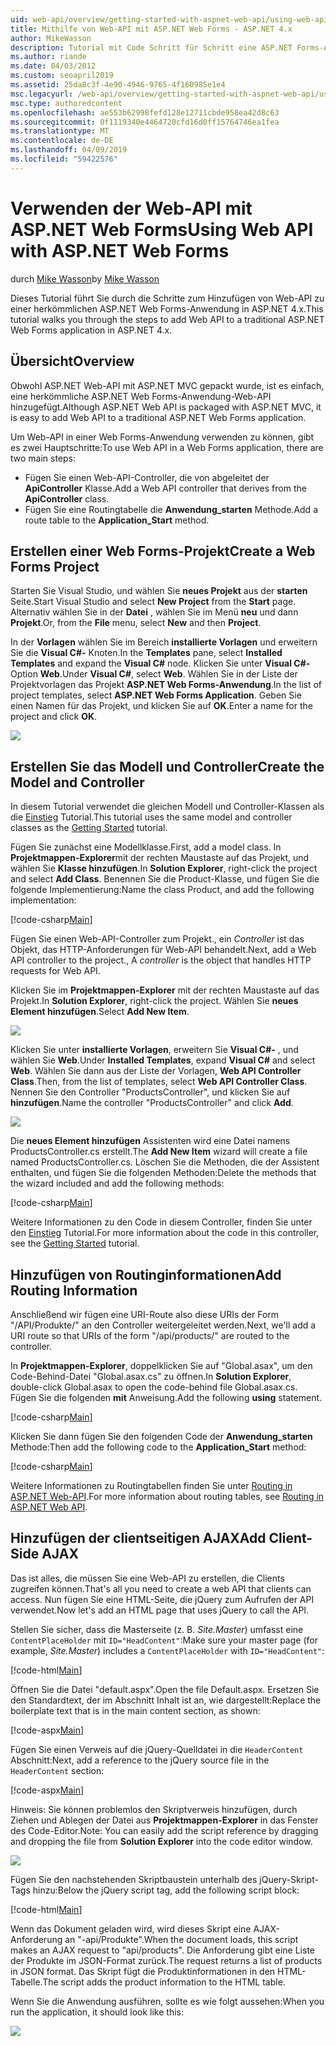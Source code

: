 ```yaml
---
uid: web-api/overview/getting-started-with-aspnet-web-api/using-web-api-with-aspnet-web-forms
title: Mithilfe von Web-API mit ASP.NET Web Forms - ASP.NET 4.x
author: MikeWasson
description: Tutorial mit Code Schritt für Schritt eine ASP.NET Forms-Anwendung für ASP.NET Web-API hinzugefügt 4.x
ms.author: riande
ms.date: 04/03/2012
ms.custom: seoapril2019
ms.assetid: 25da8c3f-4e90-4946-9765-4f160985e1e4
msc.legacyurl: /web-api/overview/getting-started-with-aspnet-web-api/using-web-api-with-aspnet-web-forms
msc.type: authoredcontent
ms.openlocfilehash: ae553b62998fefd128e12711cbde958ea42d8c63
ms.sourcegitcommit: 0f1119340e4464720cfd16d0ff15764746ea1fea
ms.translationtype: MT
ms.contentlocale: de-DE
ms.lasthandoff: 04/09/2019
ms.locfileid: "59422576"
---
```

# <a name="using-web-api-with-aspnet-web-forms"></a><span data-ttu-id="b667c-103">Verwenden der Web-API mit ASP.NET Web Forms</span><span class="sxs-lookup"><span data-stu-id="b667c-103">Using Web API with ASP.NET Web Forms</span></span>

<span data-ttu-id="b667c-104">durch [Mike Wasson](https://github.com/MikeWasson)</span><span class="sxs-lookup"><span data-stu-id="b667c-104">by [Mike Wasson](https://github.com/MikeWasson)</span></span>

<span data-ttu-id="b667c-105">Dieses Tutorial führt Sie durch die Schritte zum Hinzufügen von Web-API zu einer herkömmlichen ASP.NET Web Forms-Anwendung in ASP.NET 4.x.</span><span class="sxs-lookup"><span data-stu-id="b667c-105">This tutorial walks you through the steps to add Web API to a traditional ASP.NET Web Forms application in ASP.NET 4.x.</span></span> 

## <a name="overview"></a><span data-ttu-id="b667c-106">Übersicht</span><span class="sxs-lookup"><span data-stu-id="b667c-106">Overview</span></span>

<span data-ttu-id="b667c-107">Obwohl ASP.NET Web-API mit ASP.NET MVC gepackt wurde, ist es einfach, eine herkömmliche ASP.NET Web Forms-Anwendung-Web-API hinzugefügt.</span><span class="sxs-lookup"><span data-stu-id="b667c-107">Although ASP.NET Web API is packaged with ASP.NET MVC, it is easy to add Web API to a traditional ASP.NET Web Forms application.</span></span>

<span data-ttu-id="b667c-108">Um Web-API in einer Web Forms-Anwendung verwenden zu können, gibt es zwei Hauptschritte:</span><span class="sxs-lookup"><span data-stu-id="b667c-108">To use Web API in a Web Forms application, there are two main steps:</span></span>

- <span data-ttu-id="b667c-109">Fügen Sie einen Web-API-Controller, die von abgeleitet der **ApiController** Klasse.</span><span class="sxs-lookup"><span data-stu-id="b667c-109">Add a Web API controller that derives from the **ApiController** class.</span></span>
- <span data-ttu-id="b667c-110">Fügen Sie eine Routingtabelle die **Anwendung\_starten** Methode.</span><span class="sxs-lookup"><span data-stu-id="b667c-110">Add a route table to the **Application\_Start** method.</span></span>

## <a name="create-a-web-forms-project"></a><span data-ttu-id="b667c-111">Erstellen einer Web Forms-Projekt</span><span class="sxs-lookup"><span data-stu-id="b667c-111">Create a Web Forms Project</span></span>

<span data-ttu-id="b667c-112">Starten Sie Visual Studio, und wählen Sie **neues Projekt** aus der **starten** Seite.</span><span class="sxs-lookup"><span data-stu-id="b667c-112">Start Visual Studio and select **New Project** from the **Start** page.</span></span> <span data-ttu-id="b667c-113">Alternativ wählen Sie in der **Datei** , wählen Sie im Menü **neu** und dann **Projekt**.</span><span class="sxs-lookup"><span data-stu-id="b667c-113">Or, from the **File** menu, select **New** and then **Project**.</span></span>

<span data-ttu-id="b667c-114">In der **Vorlagen** wählen Sie im Bereich **installierte Vorlagen** und erweitern Sie die **Visual C#-** Knoten.</span><span class="sxs-lookup"><span data-stu-id="b667c-114">In the **Templates** pane, select **Installed Templates** and expand the **Visual C#** node.</span></span> <span data-ttu-id="b667c-115">Klicken Sie unter **Visual C#-** Option **Web**.</span><span class="sxs-lookup"><span data-stu-id="b667c-115">Under **Visual C#**, select **Web**.</span></span> <span data-ttu-id="b667c-116">Wählen Sie in der Liste der Projektvorlagen das Projekt **ASP.NET Web Forms-Anwendung**.</span><span class="sxs-lookup"><span data-stu-id="b667c-116">In the list of project templates, select **ASP.NET Web Forms Application**.</span></span> <span data-ttu-id="b667c-117">Geben Sie einen Namen für das Projekt, und klicken Sie auf **OK**.</span><span class="sxs-lookup"><span data-stu-id="b667c-117">Enter a name for the project and click **OK**.</span></span>

![](using-web-api-with-aspnet-web-forms/_static/image1.png)

## <a name="create-the-model-and-controller"></a><span data-ttu-id="b667c-118">Erstellen Sie das Modell und Controller</span><span class="sxs-lookup"><span data-stu-id="b667c-118">Create the Model and Controller</span></span>

<span data-ttu-id="b667c-119">In diesem Tutorial verwendet die gleichen Modell und Controller-Klassen als die [Einstieg](tutorial-your-first-web-api.md) Tutorial.</span><span class="sxs-lookup"><span data-stu-id="b667c-119">This tutorial uses the same model and controller classes as the [Getting Started](tutorial-your-first-web-api.md) tutorial.</span></span>

<span data-ttu-id="b667c-120">Fügen Sie zunächst eine Modellklasse.</span><span class="sxs-lookup"><span data-stu-id="b667c-120">First, add a model class.</span></span> <span data-ttu-id="b667c-121">In **Projektmappen-Explorer**mit der rechten Maustaste auf das Projekt, und wählen Sie **Klasse hinzufügen**.</span><span class="sxs-lookup"><span data-stu-id="b667c-121">In **Solution Explorer**, right-click the project and select **Add Class**.</span></span> <span data-ttu-id="b667c-122">Benennen Sie die Product-Klasse, und fügen Sie die folgende Implementierung:</span><span class="sxs-lookup"><span data-stu-id="b667c-122">Name the class Product, and add the following implementation:</span></span>

[!code-csharp[Main](using-web-api-with-aspnet-web-forms/samples/sample1.cs)]

<span data-ttu-id="b667c-123">Fügen Sie einen Web-API-Controller zum Projekt., ein *Controller* ist das Objekt, das HTTP-Anforderungen für Web-API behandelt.</span><span class="sxs-lookup"><span data-stu-id="b667c-123">Next, add a Web API controller to the project., A *controller* is the object that handles HTTP requests for Web API.</span></span>

<span data-ttu-id="b667c-124">Klicken Sie im **Projektmappen-Explorer** mit der rechten Maustaste auf das Projekt.</span><span class="sxs-lookup"><span data-stu-id="b667c-124">In **Solution Explorer**, right-click the project.</span></span> <span data-ttu-id="b667c-125">Wählen Sie **neues Element hinzufügen**.</span><span class="sxs-lookup"><span data-stu-id="b667c-125">Select **Add New Item**.</span></span>

![](using-web-api-with-aspnet-web-forms/_static/image2.png)

<span data-ttu-id="b667c-126">Klicken Sie unter **installierte Vorlagen**, erweitern Sie **Visual C#-** , und wählen Sie **Web**.</span><span class="sxs-lookup"><span data-stu-id="b667c-126">Under **Installed Templates**, expand **Visual C#** and select **Web**.</span></span> <span data-ttu-id="b667c-127">Wählen Sie dann aus der Liste der Vorlagen, **Web API Controller Class**.</span><span class="sxs-lookup"><span data-stu-id="b667c-127">Then, from the list of templates, select **Web API Controller Class**.</span></span> <span data-ttu-id="b667c-128">Nennen Sie den Controller "ProductsController", und klicken Sie auf **hinzufügen**.</span><span class="sxs-lookup"><span data-stu-id="b667c-128">Name the controller "ProductsController" and click **Add**.</span></span>

![](using-web-api-with-aspnet-web-forms/_static/image3.png)

<span data-ttu-id="b667c-129">Die **neues Element hinzufügen** Assistenten wird eine Datei namens ProductsController.cs erstellt.</span><span class="sxs-lookup"><span data-stu-id="b667c-129">The **Add New Item** wizard will create a file named ProductsController.cs.</span></span> <span data-ttu-id="b667c-130">Löschen Sie die Methoden, die der Assistent enthalten, und fügen Sie die folgenden Methoden:</span><span class="sxs-lookup"><span data-stu-id="b667c-130">Delete the methods that the wizard included and add the following methods:</span></span>

[!code-csharp[Main](using-web-api-with-aspnet-web-forms/samples/sample2.cs)]

<span data-ttu-id="b667c-131">Weitere Informationen zu den Code in diesem Controller, finden Sie unter den [Einstieg](tutorial-your-first-web-api.md) Tutorial.</span><span class="sxs-lookup"><span data-stu-id="b667c-131">For more information about the code in this controller, see the [Getting Started](tutorial-your-first-web-api.md) tutorial.</span></span>

## <a name="add-routing-information"></a><span data-ttu-id="b667c-132">Hinzufügen von Routinginformationen</span><span class="sxs-lookup"><span data-stu-id="b667c-132">Add Routing Information</span></span>

<span data-ttu-id="b667c-133">Anschließend wir fügen eine URI-Route also diese URIs der Form &quot;/API/Produkte/&quot; an den Controller weitergeleitet werden.</span><span class="sxs-lookup"><span data-stu-id="b667c-133">Next, we'll add a URI route so that URIs of the form &quot;/api/products/&quot; are routed to the controller.</span></span>

<span data-ttu-id="b667c-134">In **Projektmappen-Explorer**, doppelklicken Sie auf "Global.asax", um den Code-Behind-Datei "Global.asax.cs" zu öffnen.</span><span class="sxs-lookup"><span data-stu-id="b667c-134">In **Solution Explorer**, double-click Global.asax to open the code-behind file Global.asax.cs.</span></span> <span data-ttu-id="b667c-135">Fügen Sie die folgenden **mit** Anweisung.</span><span class="sxs-lookup"><span data-stu-id="b667c-135">Add the following **using** statement.</span></span>

[!code-csharp[Main](using-web-api-with-aspnet-web-forms/samples/sample3.cs)]

<span data-ttu-id="b667c-136">Klicken Sie dann fügen Sie den folgenden Code der **Anwendung\_starten** Methode:</span><span class="sxs-lookup"><span data-stu-id="b667c-136">Then add the following code to the **Application\_Start** method:</span></span>

[!code-csharp[Main](using-web-api-with-aspnet-web-forms/samples/sample4.cs)]

<span data-ttu-id="b667c-137">Weitere Informationen zu Routingtabellen finden Sie unter [Routing in ASP.NET Web-API](../web-api-routing-and-actions/routing-in-aspnet-web-api.md).</span><span class="sxs-lookup"><span data-stu-id="b667c-137">For more information about routing tables, see [Routing in ASP.NET Web API](../web-api-routing-and-actions/routing-in-aspnet-web-api.md).</span></span>

## <a name="add-client-side-ajax"></a><span data-ttu-id="b667c-138">Hinzufügen der clientseitigen AJAX</span><span class="sxs-lookup"><span data-stu-id="b667c-138">Add Client-Side AJAX</span></span>

<span data-ttu-id="b667c-139">Das ist alles, die müssen Sie eine Web-API zu erstellen, die Clients zugreifen können.</span><span class="sxs-lookup"><span data-stu-id="b667c-139">That's all you need to create a web API that clients can access.</span></span> <span data-ttu-id="b667c-140">Nun fügen Sie eine HTML-Seite, die jQuery zum Aufrufen der API verwendet.</span><span class="sxs-lookup"><span data-stu-id="b667c-140">Now let's add an HTML page that uses jQuery to call the API.</span></span>

<span data-ttu-id="b667c-141">Stellen Sie sicher, dass die Masterseite (z. B. *Site.Master*) umfasst eine `ContentPlaceHolder` mit `ID="HeadContent"`:</span><span class="sxs-lookup"><span data-stu-id="b667c-141">Make sure your master page (for example, *Site.Master*) includes a `ContentPlaceHolder` with `ID="HeadContent"`:</span></span>

[!code-html[Main](using-web-api-with-aspnet-web-forms/samples/sample8.html)]

<span data-ttu-id="b667c-142">Öffnen Sie die Datei "default.aspx".</span><span class="sxs-lookup"><span data-stu-id="b667c-142">Open the file Default.aspx.</span></span> <span data-ttu-id="b667c-143">Ersetzen Sie den Standardtext, der im Abschnitt Inhalt ist an, wie dargestellt:</span><span class="sxs-lookup"><span data-stu-id="b667c-143">Replace the boilerplate text that is in the main content section, as shown:</span></span>

[!code-aspx[Main](using-web-api-with-aspnet-web-forms/samples/sample5.aspx)]

<span data-ttu-id="b667c-144">Fügen Sie einen Verweis auf die jQuery-Quelldatei in die `HeaderContent` Abschnitt:</span><span class="sxs-lookup"><span data-stu-id="b667c-144">Next, add a reference to the jQuery source file in the `HeaderContent` section:</span></span>

[!code-aspx[Main](using-web-api-with-aspnet-web-forms/samples/sample6.aspx?highlight=2)]

<span data-ttu-id="b667c-145">Hinweis: Sie können problemlos den Skriptverweis hinzufügen, durch Ziehen und Ablegen der Datei aus **Projektmappen-Explorer** in das Fenster des Code-Editor.</span><span class="sxs-lookup"><span data-stu-id="b667c-145">Note: You can easily add the script reference by dragging and dropping the file from **Solution Explorer** into the code editor window.</span></span>

![](using-web-api-with-aspnet-web-forms/_static/image4.png)

<span data-ttu-id="b667c-146">Fügen Sie den nachstehenden Skriptbaustein unterhalb des jQuery-Skript-Tags hinzu:</span><span class="sxs-lookup"><span data-stu-id="b667c-146">Below the jQuery script tag, add the following script block:</span></span>

[!code-html[Main](using-web-api-with-aspnet-web-forms/samples/sample7.html)]

<span data-ttu-id="b667c-147">Wenn das Dokument geladen wird, wird dieses Skript eine AJAX-Anforderung an &quot;-api/Produkte&quot;.</span><span class="sxs-lookup"><span data-stu-id="b667c-147">When the document loads, this script makes an AJAX request to &quot;api/products&quot;.</span></span> <span data-ttu-id="b667c-148">Die Anforderung gibt eine Liste der Produkte im JSON-Format zurück.</span><span class="sxs-lookup"><span data-stu-id="b667c-148">The request returns a list of products in JSON format.</span></span> <span data-ttu-id="b667c-149">Das Skript fügt die Produktinformationen in den HTML-Tabelle.</span><span class="sxs-lookup"><span data-stu-id="b667c-149">The script adds the product information to the HTML table.</span></span>

<span data-ttu-id="b667c-150">Wenn Sie die Anwendung ausführen, sollte es wie folgt aussehen:</span><span class="sxs-lookup"><span data-stu-id="b667c-150">When you run the application, it should look like this:</span></span>

![](using-web-api-with-aspnet-web-forms/_static/image5.png)
